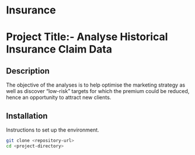 # Insurance
# Project Title:- Analyse Historical Insurance Claim Data

## Description
The objective of the analyses is to help optimise the marketing strategy as well as discover
“low-risk” targets for which the premium could be reduced, hence an opportunity to attract new clients.

## Installation
Instructions to set up the environment.

```bash
git clone <repository-url>
cd <project-directory>
